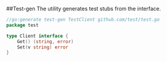 ##Test-gen 
The utility generates test stubs from the interface.
```go
//go:generate test-gen TestClient github.com/test/test.go
package test

type Client interface {
	Get() (string, error)
	Set(v string) error
}
``` 